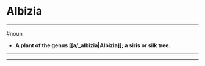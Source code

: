 # Albizia
---
#noun
- **A plant of the genus [[a/_albizia|Albizia]]; a siris or silk tree.**
---
---
